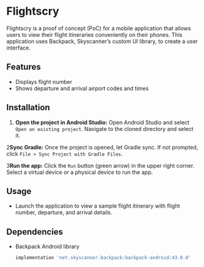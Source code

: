 # Flightscry

Flightscry is a proof of concept (PoC) for a mobile application that allows users to view their flight itineraries conveniently on their phones. This application uses Backpack, Skyscanner’s custom UI library, to create a user interface.

## Features

- Displays flight number
- Shows departure and arrival airport codes and times

## Installation


1. **Open the project in Android Studio:**
   Open Android Studio and select `Open an existing project`. Navigate to the cloned directory and select it.

2**Sync Gradle:**
   Once the project is opened, let Gradle sync. If not prompted, click `File > Sync Project with Gradle Files`.

3**Run the app:**
   Click the `Run` button (green arrow) in the upper right corner. Select a virtual device or a physical device to run the app.

## Usage

- Launch the application to view a sample flight itinerary with flight number, departure, and arrival details.

## Dependencies

- Backpack Android library
    ```gradle
    implementation 'net.skyscanner.backpack:backpack-android:43.0.0'
    ```


